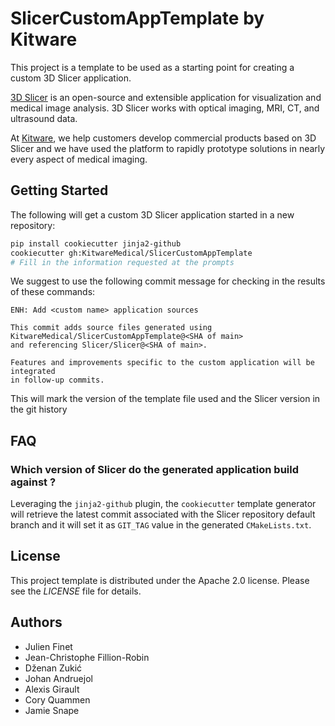 # SlicerCustomAppTemplate by Kitware

This project is a template to be used as a starting point for creating a custom 3D Slicer application.

[3D Slicer](https://slicer.org) is an open-source and extensible application for visualization and medical image
analysis. 3D Slicer works with optical imaging, MRI, CT, and ultrasound data.

At [Kitware](https://www.kitware.com), we help customers develop commercial products based on 3D Slicer and we have used the platform to rapidly prototype solutions in nearly every aspect of medical imaging.

## Getting Started

The following will get a custom 3D Slicer application started in a new repository:

```bash
pip install cookiecutter jinja2-github
cookiecutter gh:KitwareMedical/SlicerCustomAppTemplate
# Fill in the information requested at the prompts
```

We suggest to use the following commit message for checking in the results of these commands:

```
ENH: Add <custom name> application sources

This commit adds source files generated using KitwareMedical/SlicerCustomAppTemplate@<SHA of main>
and referencing Slicer/Slicer@<SHA of main>.

Features and improvements specific to the custom application will be integrated
in follow-up commits.
```

This will mark the version of the template file used and the Slicer version in the git history

## FAQ

### Which version of Slicer do the generated application build against ?

Leveraging the ``jinja2-github`` plugin, the ``cookiecutter`` template generator will retrieve the latest commit associated with the Slicer repository default branch and it will set it as ``GIT_TAG`` value in the generated ``CMakeLists.txt``.



## License

This project template is distributed under the Apache 2.0 license. Please see
the *LICENSE* file for details.

## Authors

* Julien Finet
* Jean-Christophe Fillion-Robin
* Dženan Zukić
* Johan Andruejol
* Alexis Girault
* Cory Quammen
* Jamie Snape

